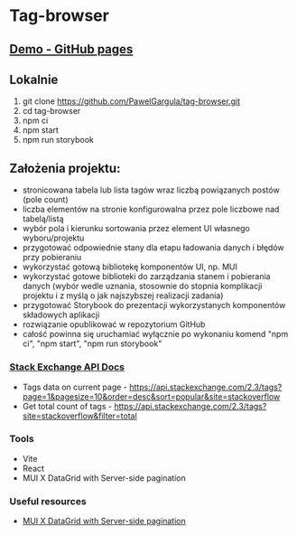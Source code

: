 # Tag-browser

## [Demo - GitHub pages](https://pawelgargula.github.io/tag-browser/)

## Lokalnie

1. git clone https://github.com/PawelGargula/tag-browser.git
2. cd tag-browser
3. npm ci
4. npm start
5. npm run storybook

## Założenia projektu:

- stronicowana tabela lub lista tagów wraz liczbą powiązanych postów (pole count)
- liczba elementów na stronie konfigurowalna przez pole liczbowe nad tabelą/listą
- wybór pola i kierunku sortowania przez element UI własnego wyboru/projektu
- przygotować odpowiednie stany dla etapu ładowania danych i błędów przy pobieraniu
- wykorzystać gotową bibliotekę komponentów UI, np. MUI
- wykorzystać gotowe biblioteki do zarządzania stanem i pobierania danych (wybór wedle uznania, stosownie do stopnia komplikacji projektu i z myślą o jak najszybszej realizacji zadania)
- przygotować Storybook do prezentacji wykorzystanych komponentów składowych aplikacji
- rozwiązanie opublikować w repozytorium GitHub
- całość powinna się uruchamiać wyłącznie po wykonaniu komend "npm ci", "npm start", "npm run storybook"

### [Stack Exchange API Docs](https://api.stackexchange.com/docs/tags#page=1&pagesize=10&order=desc&sort=popular&filter=default&site=stackoverflow&run=true)

- Tags data on current page - https://api.stackexchange.com/2.3/tags?page=1&pagesize=10&order=desc&sort=popular&site=stackoverflow
- Get total count of tags - https://api.stackexchange.com/2.3/tags?site=stackoverflow&filter=total

### Tools

- Vite
- React
- MUI X DataGrid with Server-side pagination

### Useful resources

- [MUI X DataGrid with Server-side pagination](https://mui.com/x/react-data-grid/pagination/#server-side-pagination)
